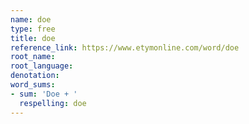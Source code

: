 ```yaml
---
name: doe
type: free
title: doe
reference_link: https://www.etymonline.com/word/doe
root_name: 
root_language: 
denotation: 
word_sums:
- sum: 'Doe + '
  respelling: doe
---
```

